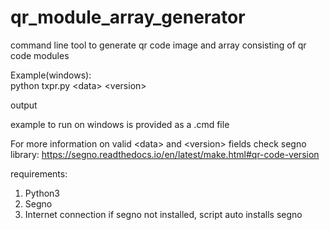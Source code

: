 # qr_module_array_generator
command line tool to generate qr code image and array consisting of qr code modules

Example(windows):  
python txpr.py \<data\> \<version\>

output

example to run on windows is provided as a .cmd file

For more information on valid \<data\> and \<version\> fields check segno library:
https://segno.readthedocs.io/en/latest/make.html#qr-code-version

requirements:
1. Python3
2. Segno
3. Internet connection if segno not installed, script auto installs segno
